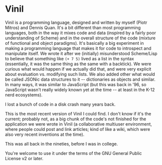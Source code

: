 Vinil
=====

Vinil is a programming language, designed and written by myself (Piotr
Mitros) and Dennis Quan. It's a bit different than most programming
languages, both in the way it mixes code and data (inspired by a
fairly poor understanding of Scheme) and in the overall structure of
the code (mixture of functional and object paradigms). It's basically
a big experiment in making a programming language that makes it for
code to introspect and manipulate itself. We wrote it after we
(initially) misunderstood Scheme/Lisp to believe that something like
`(+ 7 5)` lived as a list in the syntax (essentially, it was the same
thing as the same with a backtick). We were curious what would happen
if we actually did that, and were very explicit about evaluation
vs. modifying such lists. We also added other what would be called
JSONic data structures to it -- dictionaries as objects and
similar. In many ways, it was similar to JavaScript (but this was back
in '96, so JavaScript wasn't really widely known yet at the time -- at
least in the K-12 nerd ecosystems).

I lost a bunch of code in a disk crash many years back.

This is the most recent version of Vinil I could find. I don't know if
it's the current; probably not, as a big chunk of the code's not
finished for the application we were wrote in Vinil (a collaborative
multiuser environment, where people could post and link articles; kind
of like a wiki, which were also very recent inventions at the time).

This was all back in the nineties, before I was in college.

You're welcome to use it under the terms of the GNU General Public
License v2 or later.
